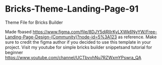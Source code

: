 # Bricks-Theme-Landing-Page-91
Theme File for Bricks Builder

Made fbased https://www.figma.com/file/8DJY5djRIIrKyLXWk6NyYW/Free-Landing-Page-Design-(Community)?node-id=5%3A123 as reference. 
Make sure to credit the figma author if you decided to use this template in your project.
Visit my youtube for simple bricks builder snippetsand tutorial for beginner https://www.youtube.com/channel/UCTbvvhNu7RZWxmYPswra_QA

